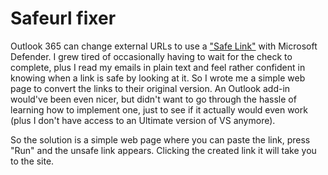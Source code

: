 # Safeurl fixer

Outlook 365 can change external URLs to use a ["Safe Link"](https://docs.microsoft.com/en-us/microsoft-365/security/office-365-security/atp-safe-links?view=o365-worldwide) with Microsoft Defender. I grew tired of occasionally having to wait for the check to complete, plus I read my emails in plain text and feel rather confident in knowing when a link is safe by looking at it. So I wrote me a simple web page to convert the links to their original version. An Outlook add-in would've been even nicer, but didn't want to go through the hassle of learning how to implement one, just to see if it actually would even work (plus I don't have access to an Ultimate version of VS anymore).

So the solution is a simple web page where you can paste the link, press "Run" and the unsafe link appears. Clicking the created link it will take you to the site.
